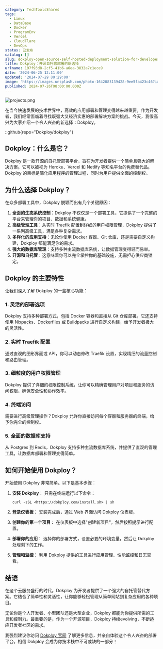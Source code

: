 ```yaml
---
category: TechToolsShared
tags:
  - Linux
  - DataBase
  - Docker
  - ProgramEnv
  - Vercel
  - CloudFlare
  - DevOps
status: 已发布
catalog: []
slug: dokploy-open-source-self-hosted-deployment-solution-for-developers
title: Dokploy：开源自托管部署的新选择
urlname: 197f93d8-2cf5-41b6-a6ea-3832a7c1ece9
date: '2024-06-25 12:11:00'
updated: '2024-07-29 00:29:00'
image: 'https://images.unsplash.com/photo-1642083139428-9ee5fa423c46?ixlib=rb-4.0.3&q=85&fm=jpg&crop=entropy&cs=srgb'
published: 2024-07-26T08:00:00.000Z
---
```


![projects.png](https://prod-files-secure.s3.us-west-2.amazonaws.com/5d24fe63-e567-4804-86f9-9fdc62e13082/adfdc1fe-2109-46ac-9ad4-f50e8631f20c/projects.png?X-Amz-Algorithm=AWS4-HMAC-SHA256&X-Amz-Content-Sha256=UNSIGNED-PAYLOAD&X-Amz-Credential=ASIAZI2LB4664VS6FTMF%2F20250211%2Fus-west-2%2Fs3%2Faws4_request&X-Amz-Date=20250211T053649Z&X-Amz-Expires=3600&X-Amz-Security-Token=IQoJb3JpZ2luX2VjELX%2F%2F%2F%2F%2F%2F%2F%2F%2F%2FwEaCXVzLXdlc3QtMiJGMEQCIHnLDtDD8OXyLWTqGygWrjub3oeWWyreM6YVWlXAWCV4AiBwP7S%2BirHiXH8ifY%2F%2FNoFyMUS0mYzZflFP7hMrHbPQliqIBAjO%2F%2F%2F%2F%2F%2F%2F%2F%2F%2F8BEAAaDDYzNzQyMzE4MzgwNSIMDGyOJAtjpJY4CjaQKtwDObGAt%2B8eJRaZGjKvkp1l0CO2fsNCJEL95CNg4kdA63rVKcOnP765TQz44BKMzsbsF7UfPrMpdNcLi3sdbroiETeXb7Jf4Wa3fnjY9FhBd0WZRW0Xmg1SZFS4zCZAiZeVHsQwdBMxYxGzKklsmZfoKjTd%2FU%2F9M8qN0tHA2WFyx9G0zOse7fCOg6vW7hJ4SNHEnAx7Mxf3Xail1LaVK7uj16AyIXO8mC7kDKo6Zu1B61Ave%2FHRXiysSu%2FUy1qsixZTjRbiXNB%2BUBDoUuLkk6g65qR7P2Q2niep7kRJb42X157E5KvEkpPYnDPVknan9oAGt72Vy5Y%2B0uGftVIxfwDlA3k%2Fglk9C312oloEWg9nwH2C%2Fnvj20B7zl9CBaT18DRwA3Yr6XOnwfSfC7MZZP6hdGYidszsrCdXooUmqEuDmUWXV6cBHCa3BS5VPF4oawxmhagik%2FQN2xaAps%2F3MJ%2FAuahzXa2QhPslsr5MSj19MI%2B%2B6hebn%2F%2BnIDzZcecKBZr2R3vSCKi7cGwRqI1mZqez9%2BkQ3WE6a93mvkrazQFTO2uN6uzkeXgQYpLJTqlrkAc55f%2F2xhfZ5wcpkm%2BKw5n545RSiTrG2eUm%2ByOB7N9hqQ2LYaKh2cNMxxMf6Oww5qurvQY6pgGMTEk8RqvXbJxLr%2BJkxZ4kSQI1rWQthoaYt2kUT5c89z6ZUR9U1h8wklK%2FfLF6Cxmm7Ad9lx%2F%2FNOlTDTwTzUay%2FTOYaZpZ%2FcK166xomsBD%2BBXitn8r5CE9XW6rQ4ODA6MzqJyhKVLcfuCVPqqYUSPWcCAjtz%2B4XI7oT8LMBqqsSuXSn1TQJeMt3%2FGb1Euzjx4DNuGnmtgRtuv%2Fstxnb7h4cNEk7mon&X-Amz-Signature=c22870942ddf65b1a66693f51e685c663a5ab3c01ffc7ce4648c72146e718dc7&X-Amz-SignedHeaders=host&x-id=GetObject)


在当今快速发展的技术世界中，高效的应用部署和管理变得越来越重要。作为开发者，我们经常面临着寻找既强大又经济实惠的部署解决方案的挑战。今天，我很高兴为大家介绍一个令人兴奋的新选择：Dokploy。


::github{repo="Dokploy/dokploy"}


## Dokploy：什么是它？


Dokploy 是一款开源的自托管部署平台，旨在为开发者提供一个简单且强大的解决方案。它可以被视为 Heroku、Vercel 和 Netlify 等知名平台的免费替代品。Dokploy 的目标是简化应用程序的管理过程，同时为用户提供全面的控制权。


## 为什么选择 Dokploy？


在众多部署工具中，Dokploy 脱颖而出有几个关键原因：

1. **全面的生态系统控制**：Dokploy 不仅仅是一个部署工具，它提供了一个完整的平台来管理你的项目、数据和系统健康。
2. **高级管理工具**：从实时 Traefik 配置到详细的用户权限管理，Dokploy 提供了一系列高级工具，满足各种复杂需求。
3. **多样化的应用支持**：无论你使用 Docker 容器、Git 仓库，还是需要自定义构建，Dokploy 都能满足你的需求。
4. **强大的数据库管理**：支持多种主流数据库系统，让数据管理变得轻而易举。
5. **开源和自托管**：这意味着你可以完全掌控你的基础设施，无需担心供应商锁定。

## Dokploy 的主要特性


让我们深入了解 Dokploy 的一些核心功能：


### 1. 灵活的部署选项


Dokploy 支持多种部署方式，包括 Docker 容器和直接从 Git 仓库部署。它还支持使用 Nixpacks、Dockerfiles 或 Buildpacks 进行自定义构建，给予开发者极大的灵活性。


### 2. 实时 Traefik 配置


通过直观的图形界面或 API，你可以动态修改 Traefik 设置，实现精细的流量控制和路由管理。


### 3. 细粒度的用户权限管理


Dokploy 提供了详细的权限控制系统，让你可以精确管理用户对项目和服务的访问权限，确保安全性和协作效率。


### 4. 终端访问


需要进行高级管理操作？Dokploy 允许你直接访问每个容器和服务器的终端，给予你完全的控制权。


### 5. 全面的数据库支持


从 Postgres 到 Redis，Dokploy 支持多种主流数据库系统，并提供了直观的管理工具，让数据库部署和管理变得简单。


## 如何开始使用 Dokploy？


开始使用 Dokploy 非常简单。以下是基本步骤：

1. **安装 Dokploy**：
只需在终端运行以下命令：

	```text
	curl -sSL <https://dokploy.com/install.sh> | sh
	```

2. **登录仪表板**：
安装完成后，通过 Web 界面访问 Dokploy 仪表板。
3. **创建你的第一个项目**：
在仪表板中选择"创建新项目"，然后按照提示进行配置。
4. **部署你的应用**：
选择你的部署方式，设置必要的环境变量，然后让 Dokploy 处理剩下的工作。
5. **管理和监控**：
利用 Dokploy 提供的工具进行应用管理、性能监控和日志查看。

## 结语


在这个云服务盛行的时代，Dokploy 为开发者提供了一个强大的自托管替代方案。它结合了简单性和灵活性，让你能够轻松管理从简单网站到复杂应用的各种项目。


无论你是个人开发者、小型团队还是大型企业，Dokploy 都能为你提供所需的工具和控制力。最重要的是，作为一个开源项目，Dokploy 持续evolving，不断适应开发者社区的需求。


我强烈建议你访问 [Dokploy 官网](https://dokploy.com/) 了解更多信息，并亲自体验这个令人兴奋的部署平台。相信 Dokploy 会成为你技术栈中不可或缺的一部分！


